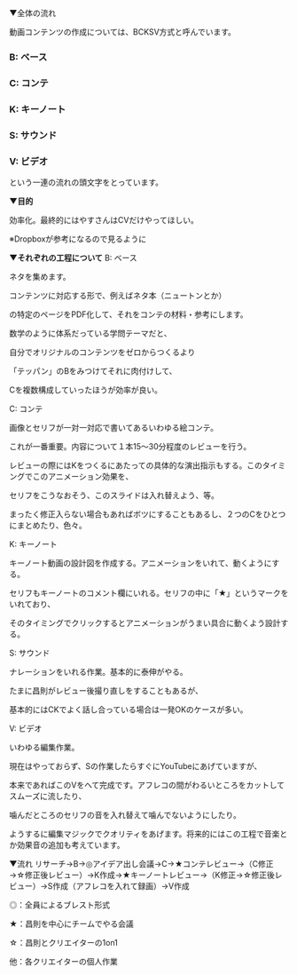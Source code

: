 ▼全体の流れ

動画コンテンツの作成については、BCKSV方式と呼んでいます。
### B: ベース 
### C: コンテ 
### K: キーノート 
### S: サウンド 
### V: ビデオ 

という一連の流れの頭文字をとっています。


__▼目的__

効率化。最終的にはやすさんはCVだけやってほしい。

※Dropboxが参考になるので見るように


__▼それぞれの工程について__
B: ベース

ネタを集めます。

コンテンツに対応する形で、例えばネタ本（ニュートンとか）

の特定のページをPDF化して、それをコンテの材料・参考にします。

数学のように体系だっている学問テーマだと、

自分でオリジナルのコンテンツをゼロからつくるより

「テッパン」のBをみつけてそれに肉付けして、

Cを複数構成していったほうが効率が良い。


C: コンテ

画像とセリフが一対一対応で書いてあるいわゆる絵コンテ。

これが一番重要。内容について１本15〜30分程度のレビューを行う。

レビューの際にはKをつくるにあたっての具体的な演出指示もする。このタイミングでこのアニメーション効果を、

セリフをこうなおそう、このスライドは入れ替えよう、等。

まったく修正入らない場合もあればボツにすることもあるし、２つのCをひとつにまとめたり、色々。

K: キーノート

キーノート動画の設計図を作成する。アニメーションをいれて、動くようにする。

セリフもキーノートのコメント欄にいれる。セリフの中に「★」というマークをいれており、

そのタイミングでクリックするとアニメーションがうまい具合に動くよう設計する。

S: サウンド

ナレーションをいれる作業。基本的に泰伸がやる。

たまに昌則がレビュー後撮り直しをすることもあるが、

基本的にはCKでよく話し合っている場合は一発OKのケースが多い。

V: ビデオ

いわゆる編集作業。

現在はやっておらず、Sの作業したらすぐにYouTubeにあげていますが、

本来であればこのVをへて完成です。アフレコの間がわるいところをカットしてスムーズに流したり、

噛んだところのセリフの音を入れ替えて噛んでないようにしたり。

ようするに編集マジックでクオリティをあげます。将来的にはこの工程で音楽とか効果音の追加も考えています。

▼流れ
リサーチ→B→◎アイデア出し会議→C→★コンテレビュー→（C修正→☆修正後レビュー）→K作成→★キーノートレビュー→（K修正→☆修正後レビュー）→S作成（アフレコを入れて録画）→V作成

◎：全員によるブレスト形式

★：昌則を中心にチームでやる会議

☆：昌則とクリエイターの1on1

他：各クリエイターの個人作業